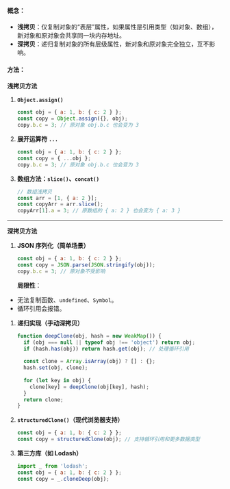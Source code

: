 #### 概念：
-   **浅拷贝​**​：仅复制对象的“表层”属性，如果属性是引用类型（如对象、数组），新对象和原对象会共享同一块内存地址。
-   ​**​深拷贝​**​：递归复制对象的所有层级属性，新对象和原对象完全独立，互不影响。
#### 方法：
 **浅拷贝方法​**​
1.  ​**​`Object.assign()`​**​
    ```js
    const obj = { a: 1, b: { c: 2 } };
    const copy = Object.assign({}, obj);
    copy.b.c = 3; // 原对象 obj.b.c 也会变为 3
    ```

1.  ​**​展开运算符 `...`​**​

    ```js
    const obj = { a: 1, b: { c: 2 } };
    const copy = { ...obj };
    copy.b.c = 3; // 原对象 obj.b.c 也会变为 3
    ```

1.  ​**​数组方法：`slice()`、`concat()`​**​

    ```js
    // 数组浅拷贝
    const arr = [1, { a: 2 }];
    const copyArr = arr.slice();
    copyArr[1].a = 3; // 原数组的 { a: 2 } 也会变为 { a: 3 }
    ```

* * *
**深拷贝方法​**​

1.  ​**​JSON 序列化（简单场景）​**​

    ```js
    const obj = { a: 1, b: { c: 2 } };
    const copy = JSON.parse(JSON.stringify(obj));
    copy.b.c = 3; // 原对象不受影响
    ```
    ​**​局限性​**​：
   -   无法复制函数、`undefined`、`Symbol`。
   -   循环引用会报错。

1.  ​**​递归实现（手动深拷贝）​**​

    ```js
    function deepClone(obj, hash = new WeakMap()) {
      if (obj === null || typeof obj !== 'object') return obj;
      if (hash.has(obj)) return hash.get(obj); // 处理循环引用
      
      const clone = Array.isArray(obj) ? [] : {};
      hash.set(obj, clone);
      
      for (let key in obj) {
        clone[key] = deepClone(obj[key], hash);
      }
      return clone;
    }
    ```

1.  ​**​`structuredClone()`（现代浏览器支持）​**​

    ```js
    const obj = { a: 1, b: { c: 2 } };
    const copy = structuredClone(obj); // 支持循环引用和更多数据类型
    ```

1.  ​**​第三方库（如 Lodash）​**​

    ```js
    import _ from 'lodash';
    const obj = { a: 1, b: { c: 2 } };
    const copy = _.cloneDeep(obj);
    ```
